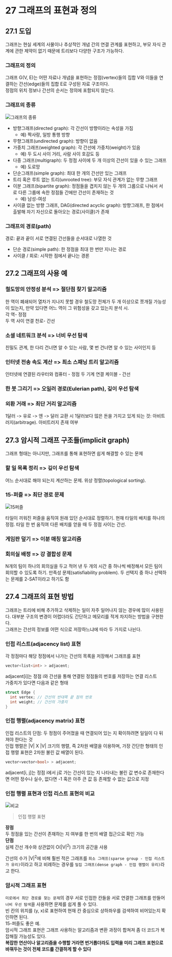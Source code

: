 # 27 그래프의 표현과 정의

## 27.1 도입

그래프는 현실 세계의 사물이나 추상적인 개념 간의 연결 관계를 표현하고, 부모 자식 관계에 관한 제약이 없기 때문에 트리보다 다양한 구조가 가능하다.

### 그래프의 정의

그래프 G(V, E)는 어떤 자료나 개념을 표현하는 정점(vertex)들의 집합 V와 이들을 연결하는 간선(edge)들의 집합 E로 구성된 자료 구조이다.  
정점의 위치 정보나 간선의 순서는 정의에 포함되지 않는다.

### 그래프의 종류

![그래프의 종류](https://doorisopen.github.io/developers-library/images/Datastructure/datastructure-graph-category.JPG)

- 방향그래프(directed graph): 각 간선이 방향이라는 속성을 가짐
  - 예) 짝사랑, 일방 통행 방향
- 무향그래프(undirected graph): 방향이 없음
- 가중치 그래프(weighted graph): 각 간선에 가중치(weight)가 있음
  - 예) 두 도시 사이 거리, 사람 사이 호감도 등
- 다중 그래프(multigraph): 두 정점 사이에 두 개 이상의 간선이 있을 수 있는 그래프
  - 예) 도로망
- 단순그래프(simple graph): 최대 한 개의 간선만 있는 그래프
- 트리 혹은 루트 없는 트리(unrooted tree): 부모 자식 관계가 없는 무향 그래프
- 이분 그래프(bipartite graph): 정점들을 겹치지 않는 두 개의 그룹으로 나눠서 서로 다른 그룹에 속한 정점들 간에만 간선이 존재하는 것
  - 예) 남성-여성
- 사이클 없는 방향 그래프, DAG(directed acyclic graph): 방향그래프, 한 점에서 출발해 자기 자신으로 돌아오는 경로(사이클)가 존재

### 그래프의 경로(path)

경로: 끝과 끝이 서로 연결된 간선들을 순서대로 나열한 것

- 단순 경로(simple path): 한 정점을 최대 한 번만 지나는 경로
- 사이클 / 회로: 시작한 점에서 끝나는 경론

## 27.2 그래프의 사용 예

### 철도망의 안정성 분석 => 절단점 찾기 알고리즘

한 역이 폐쇄되어 열차가 지나지 못할 경우 철도망 전체가 두 개 이상으로 쪼개질 가능성이 있는지, 만약 있다면 어느 역이 그 위험성을 갖고 있는지 분석 시.  
각 역- 정점  
두 역 사이 연결 천로- 간선

### 소셜 네트워크 분석 => 너비 우선 탐색

친밀도 관계, 한 다리 건너면 알 수 있는 사람, 몇 번 건너면 알 수 있는 사이인지 등

### 인터넷 전송 속도 계산 => 최소 스패닝 트리 알고리즘

인터넷에 연결된 라우터와 컴퓨터 - 정점
두 기계 연결 케이블 - 간선

### 한 붓 그리기 => 오일러 경로(Eulerian path), 깊이 우선 탐색

### 외환 거래 => 최단 거리 알고리즘

1달러 -> 유로 -> 엔 -> 달러 교환 시 1달러보다 많은 돈을 가지고 있게 되는 것: 아비트러지(arbitrage). 아비트러지 존재 여부

## 27.3 암시적 그래프 구조들(implicit graph)

그래프 형태는 아니지만, 그래프를 통해 표현하면 쉽게 해결할 수 있는 문제

### 할 일 목록 정리 => 깊이 우선 탐색

어느 순서대로 해야 되는지 계산하는 문제. 위상 정렬(topological sorting).

### 15-퍼즐 => 최단 경로 문제

![15퍼즐](https://encrypted-tbn0.gstatic.com/images?q=tbn:ANd9GcQkrhDQE7Vi-bIefyCf7rkSu5lWi6tp0dhWvQ&usqp=CAU)

타일이 끼워진 퍼즐을 움직여 원래 있던 순서대로 정렬하기. 현재 타일의 배치를 하나의 정점. 타일 한 번 움직여 다른 배치를 얻을 때 두 정점 사이는 간선.

### 게임판 덮기 => 이분 매칭 알고리즘

### 회의실 배정 => 강 결합성 문제

N개의 팀이 하나의 회의실을 두고 적어 낸 두 개의 시간 중 하나씩 배정해서 모든 팀이 회의할 수 있도록 하기. 만족성 문제(satisfiability problem). 두 선택지 중 하나 선택하는 문제를 2-SAT이라고 하기도 함

## 27.4 그래프의 표현 방법

그래프는 트리에 비해 추가하고 삭제하는 일이 자주 일어나지 않는 경우에 많이 사용된다. 대부분 구조의 변경이 어렵더라도 간단하고 메모리를 적게 차지하는 방법을 구현한다.  
그래프는 간선의 정보를 어떤 식으로 저장하느냐에 따라 두 가지로 나뉜다.

### 인접 리스트(adjacency list) 표현

각 정점마다 해당 정점에서 나가는 간선의 목록을 저장해서 그래프를 표현

```C++
vector<list<int> > adjacent;
```

adjacent[i]는 정점 i와 간선을 통해 연결된 정점들의 번호를 저장하는 연결 리스트  
가중치가 있다면 다음과 같은 형태

```C++
struct Edge {
  int vertex; // 간선의 반대쪽 끝 점의 번호
  int weight; // 간선의 가중치
}
```

### 인접 행렬(adjacency matrix) 표현

인접 리스트의 단점: 두 정점이 주어졌을 때 연결되어 있는 지 확이하려면 일일이 다 뒤져야 한다는 것  
인접 행렬은 |V| X |V| 크기의 행렬, 즉 2차원 배열을 이용하며, 가장 간단한 형태의 인접 행렬 표현은 2차원 불린 값 배열이 된다.

```C++
vector<vector<bool> > adjacent;
```

adjacent[i, j]는 정점 i에서 j로 가는 간선이 있는 지 나타내는 불린 값 변수로 존재한다면 어떤 정수나 실수, 없다면 -1 혹은 아주 큰 값 등 존재할 수 없는 값으로 지정

### 인접 행렬 표현과 인접 리스트 표현의 비교

![비교](https://lh3.googleusercontent.com/proxy/6_gGYiFGLiXmZ9JpH75uX_RE0EsbPbcJ16OpDita7Hye6e-UOpxwnM12t0z4w0yA6VvhyRtkE8zN7xMUCYk4S7yxbdthSINmmJqWiIGzCkDyn12OubwCYAHjGnGa_QQESaEY8H0Ovo8v4xvzvvtQi5C1uQ-srF8EBDCQq2YNEIIeYXorON09PSupNSa7QQqEOF-Vy9VsP2GXgaUd_Q7RwubAk1X1qi-bmoAQOi8cLgPzh4hTGGsZkrZypTBTAgPwll1lwfGMzPJO6lHf9qe1pnT1iDu-px365g5d)

> 인접 행렬 표현

**장점**  
두 정점을 있는 간선이 존재하는 지 여부를 한 번의 배열 접근으로 확인 가능  
**단점**  
실제 간선 개수와 상관없이 O(|V|<sup>2</sup>) 크기의 공간을 사용

간선의 수가 |V|<sup>2</sup>에 비해 훨씬 적은 그래프를 `희소 그래프(sparse group - 인접 리스트가 유리)`이라고 하고 비례하는 경우를 `밀집 그래프(dense graph - 인접 행렬이 유리)`라고 한다.

### 암시적 그래프 표현

`미로에서 최단 경로를 찾는 문제`의 경우 서로 인접한 칸들을 서로 연결한 그래프를 만들어 `너비 우선 탐색`을 사용하면 문제를 쉽게 풀 수 있다.  
빈 칸의 위치를 (y, x)로 표현하여 현재 칸 중심으로 상하좌우를 검색하여 비어있는지 확인하면 된다.  
15-퍼즐도 좋은 예.  
암시적 그래프 표현은 그래프 사용하는 알고리즘과 변환 과정이 합쳐져 좀 더 코드가 복잡해질 가능성도 있다.  
**복잡한 연산이나 알고리즘을 수행할 거라면 번거롭더라도 입력을 미리 그래프 표현으로 바꿔두는 것이 전체 코드를 간결하게 할 수 있다**
